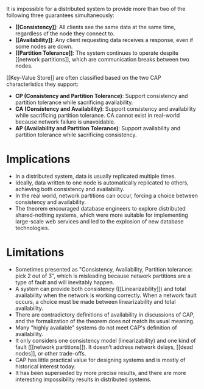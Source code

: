It is impossible for a distributed system to provide more than two of the following three guarantees simultaneously:

- **[[Consistency]]**: All clients see the same data at the same time, regardless of the node they connect to.
- **[[Availability]]**: Any client requesting data receives a response, even if some nodes are down.
- **[[Partition Tolerance]]**: The system continues to operate despite [[network partitions]], which are communication breaks between two nodes.

[[Key-Value Store]] are often classified based on the two CAP characteristics they support:

- **CP (Consistency and Partition Tolerance)**: Support consistency and partition tolerance while sacrificing availability.
- **CA (Consistency and Availability)**: Support consistency and availability while sacrificing partition tolerance. CA cannot exist in real-world because network failure is unavoidable.
- **AP (Availability and Partition Tolerance)**: Support availability and partition tolerance while sacrificing consistency.
# Implications

- In a distributed system, data is usually replicated multiple times.
- Ideally, data written to one node is automatically replicated to others, achieving both consistency and availability. 
- In the real world, network partitions can occur, forcing a choice between consistency and availability.
- The theorem encouraged database engineers to explore distributed shared-nothing systems, which were more suitable for implementing large-scale web services and led to the explosion of new database technologies.

# Limitations

- Sometimes presented as "Consistency, Availability, Partition tolerance: pick 2 out of 3", which is misleading because network partitions are a type of fault and will inevitably happen.
- A system can provide both consistency ([[Linearizability]]) and total availability when the network is working correctly. When a network fault occurs, a choice must be made between linearizability and total availability.
- There are contradictory definitions of availability in discussions of CAP, and the formalization of the theorem does not match its usual meaning. 
- Many "highly available" systems do not meet CAP's definition of availability.
- It only considers one consistency model (linearizability) and one kind of fault ([[network partitions]]). It doesn’t address network delays, [[dead nodes]], or other trade-offs.
- CAP has little practical value for designing systems and is mostly of historical interest today. 
- It has been superseded by more precise results, and there are more interesting impossibility results in distributed systems.